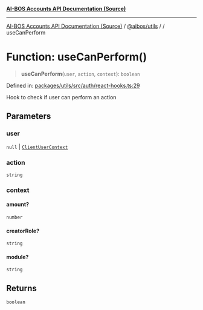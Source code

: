 [**AI-BOS Accounts API Documentation (Source)**](../../../README.md)

***

[AI-BOS Accounts API Documentation (Source)](../../../README.md) / [@aibos/utils](../README.md) / [](../README.md) / useCanPerform

# Function: useCanPerform()

> **useCanPerform**(`user`, `action`, `context`): `boolean`

Defined in: [packages/utils/src/auth/react-hooks.ts:29](https://github.com/pohlai88/accounts/blob/48103fb36d28b2b9bfb33472b6de2f719773cde9/packages/utils/src/auth/react-hooks.ts#L29)

Hook to check if user can perform an action

## Parameters

### user

`null` | [`ClientUserContext`](../interfaces/ClientUserContext.md)

### action

`string`

### context

#### amount?

`number`

#### creatorRole?

`string`

#### module?

`string`

## Returns

`boolean`
